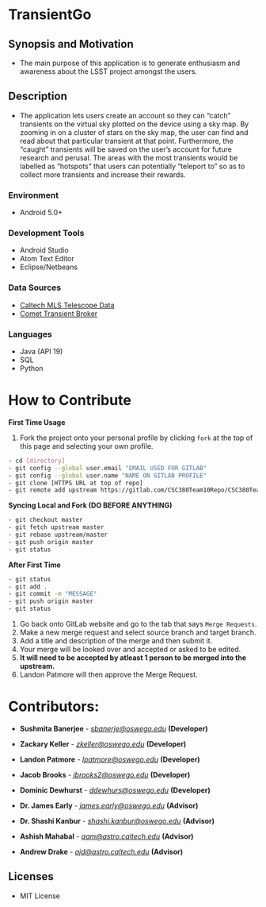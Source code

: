 # TransientGo

## Synopsis and Motivation
* The main purpose of this application is to generate enthusiasm and awareness about the LSST project amongst the users.

## Description
* The application lets users create an account so they can “catch” transients on the virtual sky plotted on the device using a sky map. By zooming in on a cluster of stars on the sky map, the user can find and read about that particular transient at that point. Furthermore, the “caught” transients will be saved on the user’s account for future research and perusal. The areas with the most transients would be labelled as “hotspots” that users can potentially “teleport to” so as to collect more transients and increase their rewards.

### Environment
* Android 5.0+

### Development Tools
* Android Studio
* Atom Text Editor
* Eclipse/Netbeans

### Data Sources
* [Caltech MLS Telescope Data](http://nesssi.cacr.caltech.edu/MLS/CRTSII_Allns.html)
* [Comet Transient Broker](http://comet.transientskp.org)

### Languages
* Java (API 19)
* SQL
* Python

# How to Contribute
**First Time Usage**
1. Fork the project onto your personal profile by clicking `fork` at the top of this page and selecting your own profile.

```sh
- cd [directory]
- git config --global user.email "EMAIL USED FOR GITLAB"
- git config --global user.name "NAME ON GITLAB PROFILE"
- git clone [HTTPS URL at top of repo]
- git remote add upstream https://gitlab.com/CSC380Team10Repo/CSC380Team10Repo.git
```

**Syncing Local and Fork (DO BEFORE ANYTHING)**
```sh
- git checkout master
- git fetch upstream master
- git rebase upstream/master
- git push origin master
- git status
```

**After First Time**
```sh
- git status
- git add .
- git commit -m "MESSAGE"
- git push origin master
- git status
```
1. Go back onto GitLab website and go to the tab that says `Merge Requests`.
2. Make a new merge request and select source branch and target branch.
3. Add a title and description of the merge and then submit it.
4. Your merge will be looked over and accepted or asked to be edited.
5. **It will need to be accepted by atleast 1 person to be merged into the upstream.**
6. Landon Patmore will then approve the Merge Request.

# Contributors:

* **Sushmita Banerjee** - *sbanerje@oswego.edu* **(Developer)**

* **Zackary Keller** - *zkeller@oswego.edu* **(Developer)**

* **Landon Patmore** - *lpatmore@oswego.edu* **(Developer)**

* **Jacob Brooks** - *jbrooks2@oswego.edu* **(Developer)**

* **Dominic Dewhurst** - *ddewhurs@oswego.edu* **(Developer)**

* **Dr. James Early** - *james.early@oswego.edu* **(Advisor)**

* **Dr. Shashi Kanbur** - *shashi.kanbur@oswego.edu* **(Advisor)**

* **Ashish Mahabal** - *aam@astro.caltech.edu* **(Advisor)**

* **Andrew Drake** - *ajd@astro.caltech.edu* **(Advisor)**

## Licenses
* MIT License

